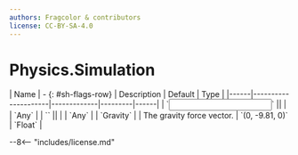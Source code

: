 ```yaml
---
authors: Fragcolor & contributors
license: CC-BY-SA-4.0
---
```



# Physics.Simulation

<div class="sh-parameters" markdown="1">
| Name | - {: #sh-flags-row} | Description | Default | Type |
|------|---------------------|-------------|---------|------|
| `<input>` || | | `Any` |
| `<output>` || | | `Any` |
| `Gravity` |  | The gravity force vector. | `(0, -9.81, 0)` | `Float` |

</div>



--8<-- "includes/license.md"
